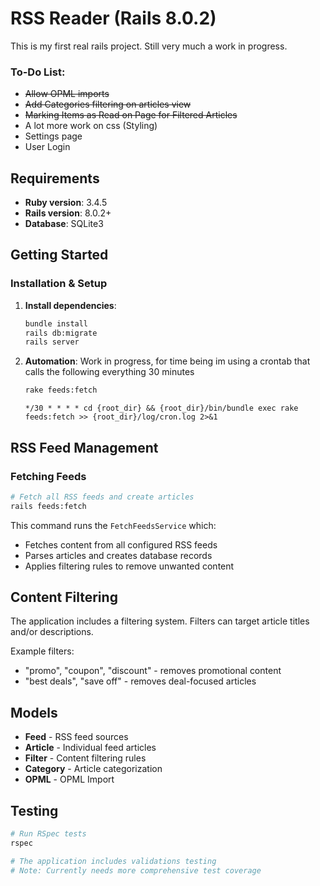 # RSS Reader (Rails 8.0.2)

This is my first real rails project. Still very much a work in progress.

### To-Do List:
 - ~~Allow OPML imports~~
 - ~~Add Categories filtering on articles view~~
 - ~~Marking Items as Read on Page for Filtered Articles~~
 - A lot more work on css (Styling)
 - Settings page
 - User Login


## Requirements
- **Ruby version**: 3.4.5
- **Rails version**: 8.0.2+
- **Database**: SQLite3


## Getting Started

### Installation & Setup

1. **Install dependencies**:
   ```bash
   bundle install
   rails db:migrate
   rails server
   ```
2. **Automation**:
   Work in progress, for time being im using a crontab that calls the following everything 30 minutes
   ```bash
   rake feeds:fetch
   ```

   ```crontab
   */30 * * * * cd {root_dir} && {root_dir}/bin/bundle exec rake feeds:fetch >> {root_dir}/log/cron.log 2>&1
   ```


## RSS Feed Management

### Fetching Feeds

```bash
# Fetch all RSS feeds and create articles
rails feeds:fetch
```

This command runs the `FetchFeedsService` which:
- Fetches content from all configured RSS feeds
- Parses articles and creates database records
- Applies filtering rules to remove unwanted content

## Content Filtering

The application includes a filtering system. Filters can target article titles and/or descriptions.

Example filters:
- "promo", "coupon", "discount" - removes promotional content
- "best deals", "save off" - removes deal-focused articles

## Models

- **Feed** - RSS feed sources
- **Article** - Individual feed articles
- **Filter** - Content filtering rules
- **Category** - Article categorization
- **OPML** - OPML Import

## Testing

```bash
# Run RSpec tests
rspec

# The application includes validations testing
# Note: Currently needs more comprehensive test coverage
```